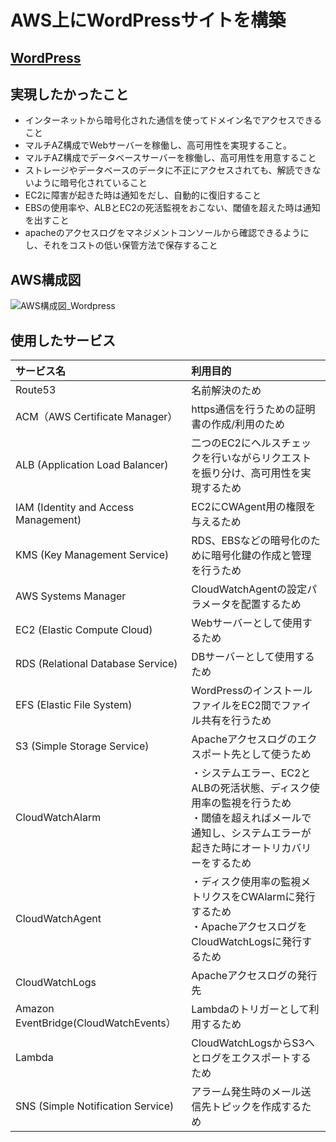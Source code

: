 # AWS上にWordPressサイトを構築

## [WordPress](https://www.awsexample.com)

## 実現したかったこと
* インターネットから暗号化された通信を使ってドメイン名でアクセスできること
* マルチAZ構成でWebサーバーを稼働し、高可用性を実現すること。
* マルチAZ構成でデータベースサーバーを稼働し、高可用性を用意すること
* ストレージやデータベースのデータに不正にアクセスされても、解読できないように暗号化されていること
* EC2に障害が起きた時は通知をだし、自動的に復旧すること
* EBSの使用率や、ALBとEC2の死活監視をおこない、閾値を超えた時は通知を出すこと
* apacheのアクセスログをマネジメントコンソールから確認できるようにし、それをコストの低い保管方法で保存すること

## AWS構成図
![AWS構成図_Wordpress](https://user-images.githubusercontent.com/102236945/167352761-90bd6feb-7c8b-4eda-9b15-40a0f85a9b8b.png)

## 使用したサービス
| サービス名 | 利用目的 |
|:---|:---|
|Route53 |名前解決のため |
|ACM（AWS Certificate Manager）|https通信を行うための証明書の作成/利用のため |
|ALB (Application Load Balancer) |二つのEC2にヘルスチェックを行いながらリクエストを振り分け、高可用性を実現するため |
|IAM (Identity and Access Management) |EC2にCWAgent用の権限を与えるため |
|KMS (Key Management Service) |RDS、EBSなどの暗号化のために暗号化鍵の作成と管理を行うため |
|AWS Systems Manager |CloudWatchAgentの設定パラメータを配置するため |
|EC2 (Elastic Compute Cloud) |Webサーバーとして使用するため |
|RDS (Relational Database Service) |DBサーバーとして使用するため |
|EFS (Elastic File System) |WordPressのインストールファイルをEC2間でファイル共有を行うため |
|S3 (Simple Storage Service) |Apacheアクセスログのエクスポート先として使うため |
|CloudWatchAlarm |・システムエラー、EC2とALBの死活状態、ディスク使用率の監視を行うため<br>・閾値を超えればメールで通知し、システムエラーが起きた時にオートリカバリーをするため |
|CloudWatchAgent |・ディスク使用率の監視メトリクスをCWAlarmに発行するため<br>・ApacheアクセスログをCloudWatchLogsに発行するため |
|CloudWatchLogs |Apacheアクセスログの発行先 |
|Amazon EventBridge(CloudWatchEvents） |Lambdaのトリガーとして利用するため |
|Lambda |CloudWatchLogsからS3へとログをエクスポートするため |
|SNS (Simple Notification Service) |アラーム発生時のメール送信先トピックを作成するため |